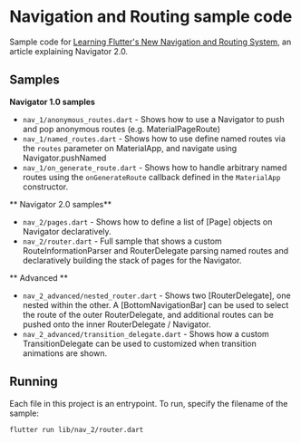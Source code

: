 # Navigation and Routing sample code

Sample code for [Learning Flutter's New Navigation and Routing System][article],
an article explaining Navigator 2.0.

## Samples

**Navigator 1.0 samples**

* `nav_1/anonymous_routes.dart` - Shows how to use a Navigator to push and pop
  anonymous routes (e.g. MaterialPageRoute)
* `nav_1/named_routes.dart` - Shows how to use define named routes via the `routes`
  parameter on MaterialApp, and navigate using Navigator.pushNamed
* `nav_1/on_generate_route.dart` - Shows how to handle arbitrary named routes
  using the `onGenerateRoute` callback defined in the `MaterialApp` constructor.

** Navigator 2.0 samples**

* `nav_2/pages.dart` - Shows how to define a list of [Page] objects on Navigator
  declaratively.
* `nav_2/router.dart` - Full sample that shows a custom RouteInformationParser
  and RouterDelegate parsing named routes and declaratively building the stack
  of pages for the Navigator.


** Advanced **

* `nav_2_advanced/nested_router.dart` - Shows two [RouterDelegate], one nested
  within the other. A [BottomNavigationBar] can be used to select the route of
  the outer RouterDelegate, and additional routes can be pushed onto the inner
  RouterDelegate / Navigator.
* `nav_2_advanced/transition_delegate.dart` - Shows how a custom
  TransitionDelegate can be used to customized when transition animations are
  shown.


## Running

Each file in this project is an entrypoint. To run, specify the filename of
the sample:

```bash
flutter run lib/nav_2/router.dart
```

[article]: https://medium.com/flutter/learning-flutters-new-navigation-and-routing-system-7c9068155ade
